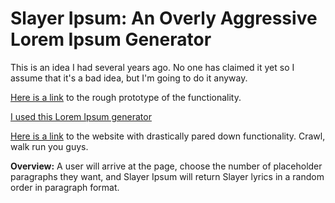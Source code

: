 # Slayer Ipsum: An Overly Aggressive Lorem Ipsum Generator

This is an idea I had several years ago. No one has claimed it yet so I assume that it's a bad idea, but I'm going to do it anyway. 

[Here is a link](https://invis.io/EXHSD7ZM2N9#/294467587_01-Desktop) to the rough prototype of the functionality. 

[I used this Lorem Ipsum generator](https://github.com/f/loremjs)

[Here is a link](https://slayeripsum.com) to the website with drastically pared down functionality. Crawl, walk run you guys. 

**Overview:** A user will arrive at the page, choose the number of placeholder paragraphs they want, and Slayer Ipsum will return Slayer lyrics in a random order in paragraph format. 

